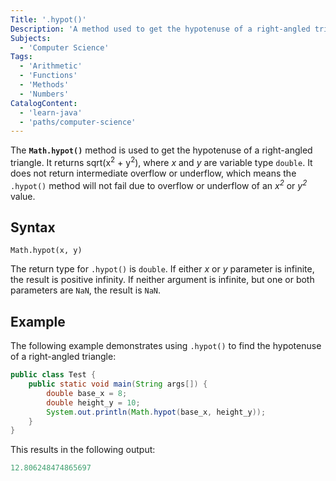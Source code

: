 ```yaml
---
Title: '.hypot()'
Description: 'A method used to get the hypotenuse of a right-angled triangle.'
Subjects:
  - 'Computer Science'
Tags:
  - 'Arithmetic'
  - 'Functions'
  - 'Methods'
  - 'Numbers'
CatalogContent:
  - 'learn-java'
  - 'paths/computer-science'
---
```


The **`Math.hypot()`** method is used to get the hypotenuse of a right-angled triangle. It returns sqrt(x<sup>2</sup> + y<sup>2</sup>), where _x_ and _y_ are variable type `double`. It does not return intermediate overflow or underflow, which means the `.hypot()` method will not fail due to overflow or underflow of an _x<sup>2</sup>_ or _y<sup>2</sup>_ value.

## Syntax

```pseudo
Math.hypot(x, y)
```

The return type for `.hypot()` is `double`. If either _x_ or _y_ parameter is infinite, the result is positive infinity. If neither argument is infinite, but one or both parameters are `NaN`, the result is `NaN`.

## Example

The following example demonstrates using `.hypot()` to find the hypotenuse of a right-angled triangle:

```java
public class Test {
    public static void main(String args[]) {
        double base_x = 8;
        double height_y = 10;
        System.out.println(Math.hypot(base_x, height_y));
    }
}
```

This results in the following output:

```java
12.806248474865697
```
